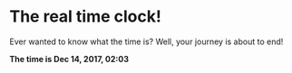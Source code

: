 # The real time clock!

Ever wanted to know what the time is? Well, your journey is about to end!

**The time is Dec 14, 2017, 02:03**